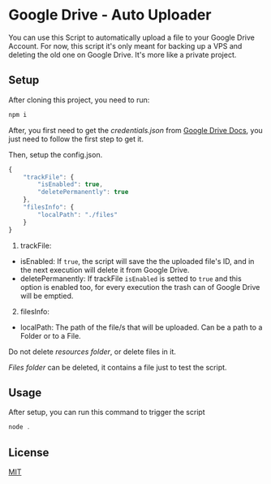 # Google Drive - Auto Uploader

You can use this Script to automatically upload a file to your Google Drive Account. 
For now, this script it's only meant for backing up a VPS and deleting the old one on Google Drive.
It's more like a private project.

## Setup

After cloning this project, you need to run:
```js
npm i
```

After, you first need to get the _credentials.json_ from [Google Drive Docs](https://developers.google.com/drive/api/v3/quickstart/nodejs), you just need to follow the first step to get it.

Then, setup the config.json.

```js
{
    "trackFile": {
        "isEnabled": true,
        "deletePermanently": true
    },
    "filesInfo": {
        "localPath": "./files"
    }
}
```
1) trackFile:
* isEnabled: If `true`, the script will save the the uploaded file's ID, and in the next execution will delete it from Google Drive.
* deletePermanently: If trackFile `isEnabled` is setted to `true` and this option is enabled too, for every execution the trash can of Google Drive will be emptied.
2) filesInfo: 
* localPath: The path of the file/s that will be uploaded. Can be a path to a Folder or to a File.

Do not delete _resources folder_, or delete files in it.

_Files folder_ can be deleted, it contains a file just to test the script.

## Usage

After setup, you can run this command to trigger the script

```js
node .
```

## License
[MIT](https://choosealicense.com/licenses/mit/)